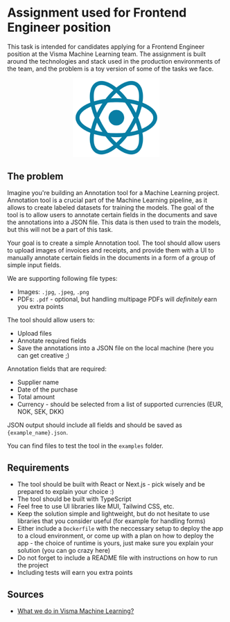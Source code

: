 # Assignment used for Frontend Engineer position
This task is intended for candidates applying for a Frontend Engineer position at the Visma Machine Learning team. The assignment is built around the technologies and stack used in the production environments of the team, and the problem is a toy version of some of the tasks we face.

<div style="text-align:center">
  <img src="./logo.png" width="200">
</div>

## The problem
Imagine you're building an Annotation tool for a Machine Learning project. Annotation tool is a crucial part of the Machine Learning pipeline, as it allows to create labeled datasets for training the models. The goal of the tool is to allow users to annotate certain fields in the documents and save the annotations into a JSON file. This data is then used to train the models, but this will not be a part of this task.

Your goal is to create a simple Annotation tool. The tool should allow users to upload images of invoices and receipts, and provide them with a UI to manually annotate certain fields in the documents in a form of a group of simple input fields.

We are supporting following file types:
- Images: `.jpg`, `.jpeg`, `.png`
- PDFs: `.pdf` - optional, but handling multipage PDFs will *definitely* earn you extra points

The tool should allow users to:
- Upload files
- Annotate required fields
- Save the annotations into a JSON file on the local machine (here you can get creative ;)

Annotation fields that are required:
- Supplier name
- Date of the purchase
- Total amount
- Currency - should be selected from a list of supported currencies (EUR, NOK, SEK, DKK)

JSON output should include all fields and should be saved as `{example_name}.json`. 

You can find files to test the tool in the `examples` folder.

## Requirements
- The tool should be built with React or Next.js - pick wisely and be prepared to explain your choice :) 
- The tool should be built with TypeScript
- Feel free to use UI libraries like MUI, Tailwind CSS, etc.
- Keep the solution simple and lightweight, but do not hesitate to use libraries that you consider useful (for example for handling forms)
- Either include a `Dockerfile` with the neccessary setup to deploy the app to a cloud environment, or come up with a plan on how to deploy the app - the choice of runtime is yours, just make sure you explain your solution (you can go crazy here)
- Do not forget to include a README file with instructions on how to run the project
- Including tests will earn you extra points

## Sources
* [What we do in Visma Machine Learning?](https://vml.visma.ai/)
